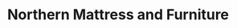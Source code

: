 ---
title: "Northern Mattress and Furniture"
url: /augusta/northern-mattress-and-furniture/
shop: furniture
---